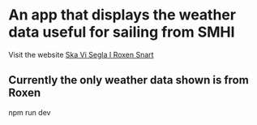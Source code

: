 # An app that displays the weather data useful for sailing from SMHI
Visit the website <a target="_blank" rel="noopener noreferrer" href="https://williamtorberntsson.github.io/sailingweather/">Ska Vi Segla I Roxen Snart</a>

## Currently the only weather data shown is from Roxen

npm run dev
